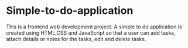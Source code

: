 # Simple-to-do-application
This is a frontend web development project. A simple to do application is created using HTML,CSS and JavaScript so that a user can add tasks, attach details  or  notes for the tasks, edit and delete tasks.

